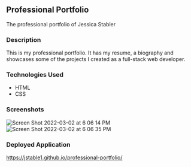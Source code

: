 ## Professional Portfolio
The professional portfolio of Jessica Stabler

### Description
This is my professional portfolio. It has my resume, a biography and showcases some of the projects I created as a full-stack web developer.

### Technologies Used
- HTML
- CSS

### Screenshots
![Screen Shot 2022-03-02 at 6 06 14 PM](https://user-images.githubusercontent.com/95373448/156476873-5763e4e7-54b0-4baf-9011-5c59fb619bc4.png)
![Screen Shot 2022-03-02 at 6 06 35 PM](https://user-images.githubusercontent.com/95373448/156476894-1fb08bc3-efa5-459c-a8c3-e5494a879561.png)


### Deployed Application
https://jstable1.github.io/professional-portfolio/

